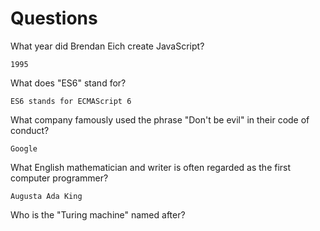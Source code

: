 # Questions

What year did Brendan Eich create JavaScript?

```
1995
```

What does "ES6" stand for?

```
ES6 stands for ECMAScript 6
```

What company famously used the phrase "Don't be evil" in their code of conduct?

```
Google
```

What English mathematician and writer is often regarded as the first computer programmer?

```
Augusta Ada King
```

Who is the "Turing machine" named after?

```

```
